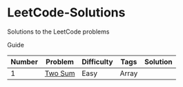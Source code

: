 # LeetCode-Solutions
Solutions to the LeetCode problems

Guide

|Number |Problem    |Difficulty |Tags     |Solution |
|---    |---        |---        |---      |---      |
|1      |[Two Sum](https://leetcode.com/problems/two-sum/)    |Easy       |Array    |         |
